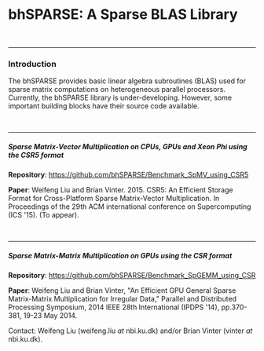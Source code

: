 bhSPARSE: A Sparse BLAS Library
========

<br><hr>
<h3>Introduction</h3>

The bhSPARSE provides basic linear algebra subroutines (BLAS) used for sparse matrix computations on heterogeneous parallel processors. Currently, the bhSPARSE library is under-developing. However, some important building blocks have their source code available.

<br><hr>
<h5>Sparse Matrix-Vector Multiplication on CPUs, GPUs and Xeon Phi using the CSR5 format</h5>

<b>Repository</b>: <a href="https://github.com/bhSPARSE/Benchmark_SpMV_using_CSR5">https://github.com/bhSPARSE/Benchmark_SpMV_using_CSR5</a>

<b>Paper</b>: Weifeng Liu and Brian Vinter. 2015. CSR5: An Efficient Storage Format for Cross-Platform Sparse Matrix-Vector Multiplication. In Proceedings of the 29th ACM international conference on Supercomputing (ICS '15). (To appear).

<br><hr>
<h5>Sparse Matrix-Matrix Multiplication on GPUs using the CSR format</h5>

<b>Repository</b>: <a href="https://github.com/bhSPARSE/Benchmark_SpGEMM_using_CSR">https://github.com/bhSPARSE/Benchmark_SpGEMM_using_CSR</a>

<b>Paper</b>: Weifeng Liu and Brian Vinter, "An Efficient GPU General Sparse Matrix-Matrix Multiplication for Irregular Data," Parallel and Distributed Processing Symposium, 2014 IEEE 28th International (IPDPS '14), pp.370-381, 19-23 May 2014.



Contact: Weifeng Liu (weifeng.liu _at_ nbi.ku.dk) and/or Brian Vinter (vinter _at_ nbi.ku.dk).



